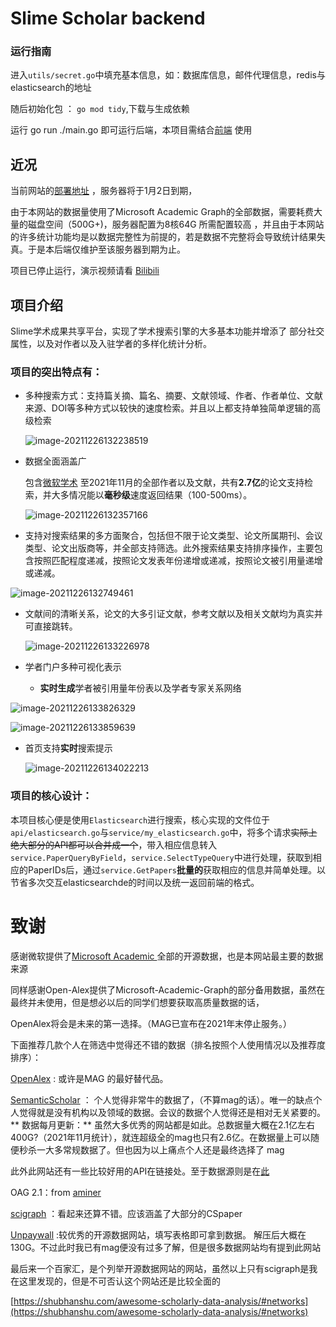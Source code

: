 # Slime Scholar backend





### 运行指南

进入`utils/secret.go`中填充基本信息，如：数据库信息，邮件代理信息，redis与elasticsearch的地址

随后初始化包 ： `go mod tidy`,下载与生成依赖 

运行 go run ./main.go 即可运行后端，本项目需结合[前端]() 使用



## 近况

当前网站的[部署地址](https://slime.matrix53.top/) ，服务器将于1月2日到期，

由于本网站的数据量使用了Microsoft Academic Graph的全部数据，需要耗费大量的磁盘空间（500G+)，服务器配置为8核64G 所需配置较高 ，并且由于本网站的许多统计功能均是以数据完整性为前提的，若是数据不完整将会导致统计结果失真。于是本后端仅维护至该服务器到期为止。

项目已停止运行，演示视频请看 [Bilibili](https://www.bilibili.com/video/BV1SF411B7fG)


## 项目介绍

Slime学术成果共享平台，实现了学术搜索引擎的大多基本功能并增添了 部分社交属性，以及对作者以及入驻学者的多样化统计分析。

### 项目的突出特点有：

- 多种搜索方式：支持篇关摘、篇名、摘要、文献领域、作者、作者单位、文献来源、DOI等多种方式以较快的速度检索。并且以上都支持单独简单逻辑的高级检索

  ![image-20211226132238519](img/README/image-20211226132238519.png)



- 数据全面涵盖广 

  包含[微软学术](https://academic.microsoft.com/home) 至2021年11月的全部作者以及文献，共有**2.7亿**的论文支持检索，并大多情况能以**毫秒级**速度返回结果（100-500ms）。

  ![image-20211226132357166](img/README/image-20211226132357166.png)

- 支持对搜索结果的多方面聚合，包括但不限于论文类型、论文所属期刊、会议类型、论文出版商等，并全部支持筛选。此外搜索结果支持排序操作，主要包含按照匹配程度递减，按照论文发表年份递增或递减，按照论文被引用量递增或递减。

![image-20211226132749461](img/README/image-20211226132749461.png)



- 文献间的清晰关系，论文的大多引证文献，参考文献以及相关文献均为真实并可直接跳转。

  ![image-20211226133226978](img/README/image-20211226133226978.png)



- 学者门户多种可视化表示
  - **实时生成**学者被引用量年份表以及学者专家关系网络

![image-20211226133826329](img/README/image-20211226133826329.png)

![image-20211226133859639](img/README/image-20211226133859639.png)

- 首页支持**实时**搜索提示

  ![image-20211226134022213](img/README/image-20211226134022213.png)



### 项目的核心设计：

本项目核心便是使用`Elasticsearch`进行搜索，核心实现的文件位于`api/elasticsearch.go`与`service/my_elasticsearch.go`中，将多个请求~~实际上绝大部分的API都可以合并成一个~~，带入相应信息转入`service.PaperQueryByField`，`service.SelectTypeQuery`中进行处理，获取到相应的PaperIDs后，通过`service.GetPapers`**批量的**获取相应的信息并简单处理。以节省多次交互elasticsearchde的时间以及统一返回前端的格式。



# 致谢

感谢微软提供了[Microsoft Academic ](https://academic.microsoft.com/)全部的开源数据，也是本网站最主要的数据来源

同样感谢Open-Alex提供了Microsoft-Academic-Graph的部分备用数据，虽然在最终并未使用，但是想必以后的同学们想要获取高质量数据的话，


OpenAlex将会是未来的第一选择。（MAG已宣布在2021年末停止服务。）

下面推荐几款个人在筛选中觉得还不错的数据（排名按照个人使用情况以及推荐度排序）：



[OpenAlex](https://openalex.org/data-dump) : 或许是MAG 的最好替代品。

[SemanticScholar](https://www.semanticscholar.org/product/api) ： 个人觉得非常牛的数据了，（不算mag的话）。唯一的缺点个人觉得就是没有机构以及领域的数据。会议的数据个人觉得还是相对无关紧要的。** 数据每月更新：** 虽然大多优秀的网站都是如此。总数据量大概在2.1亿左右 400G?（2021年11月统计），就连超级全的mag也只有2.6亿。在数据量上可以随便秒杀一大多常规数据了。但也因为以上痛点个人还是最终选择了 mag
	
此外此网站还有一些比较好用的API在链接处。至于数据源则是在[此](https://api.semanticscholar.org/corpus/)

OAG 2.1：from [aminer](https://www.aminer.cn/oag-2-1)

[scigraph](https://sn-scigraph.figshare.com/articles/dataset/Dataset_GRID_Organizations_for_SciGraph/7376537) ：看起来还算不错。应该涵盖了大部分的CSpaper

[Unpaywall](https://unpaywall.org/products/snapshot) :较优秀的开源数据网站，填写表格即可拿到数据。 解压后大概在130G。不过此时我已有mag便没有过多了解，但是很多数据网站均有提到此网站



最后来一个百家汇，是个列举开源数据网站的网站，虽然以上只有scigraph是我在这里发现的，但是不可否认这个网站还是比较全面的

[https://shubhanshu.com/awesome-scholarly-data-analysis/#networks](https://shubhanshu.com/awesome-scholarly-data-analysis/#networks)
